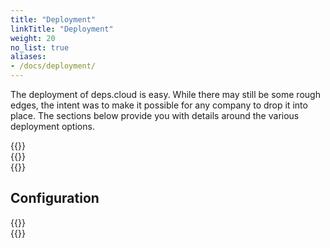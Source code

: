 ```yaml
---
title: "Deployment"
linkTitle: "Deployment"
weight: 20
no_list: true
aliases:
- /docs/deployment/
---
```


The deployment of deps.cloud is easy.
While there may still be some rough edges, the intent was to make it possible for any company to drop it into place.
The sections below provide you with details around the various deployment options.

<div class="row" style="max-width: 80%;">
  <div class="col-sm-6 col-md-4">
    {{<card-icon
      border="white"
      src="/images/docker.png"
      title="Docker"
      link="/docs/deploy/docker/"
      text=""
      >}}
  </div>
  <div class="col-sm-6 col-md-4">
    {{<card-icon
      border="white"
      src="/images/k8s.png"
      title="Kubernetes"
      link="/docs/deploy/k8s/"
      text=""
    >}}
  </div>
  <div class="col-sm-6 col-md-4">
    {{<card-icon
      border="white"
      src="/images/helm.png"
      title="Helm"
      link="/docs/deploy/helm/"
      text=""
    >}}
  </div>
</div>

## Configuration

<div class="row" style="max-width: 80%;">
  <div class="col-sm-6 col-md-4">
    {{<card-icon
      border="white"
      src="/images/storage.png"
      title="Storage"
      link="/docs/deploy/config/storage/"
      text=""
      >}}
  </div>
  <div class="col-sm-6 col-md-4">
    {{<card-icon
      border="white"
      src="/images/indexing.png"
      title="Indexing"
      link="/docs/deploy/config/indexing/"
      text=""
    >}}
  </div>
</div>
